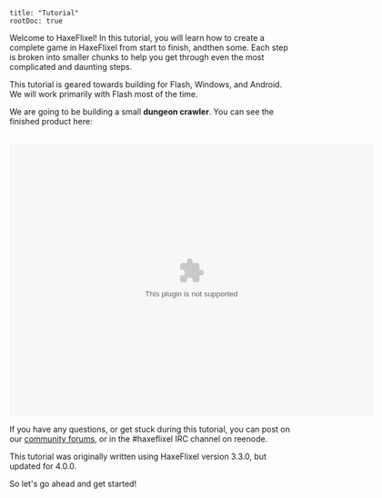 ```
title: "Tutorial"
rootDoc: true
```

Welcome to HaxeFlixel! In this tutorial, you will learn how to create a complete game in HaxeFlixel from start to finish, andthen some. Each step is broken into smaller chunks to help you get through even the most complicated and daunting steps.

This tutorial is geared towards building for Flash, Windows, and Android. We will work primarily with Flash most of the time.

We are going to be building a small **dungeon crawler**. You can see the finished product here:

<br/>
<object width="640" height="480">
    <param name="movie" value="http://haxeflixel.com/demos/swf/TurnBasedRPG.swf">
    <embed src="http://haxeflixel.com/demos/swf/TurnBasedRPG.swf" width="640" height="480">
    </embed>
</object>
<br/>

If you have any questions, or get stuck during this tutorial, you can post on our [community forums](http://haxeflixel.com/forum/), or in the #haxeflixel IRC channel on reenode.

This tutorial was originally written using HaxeFlixel version 3.3.0, but updated for 4.0.0.

So let's go ahead and get started!
